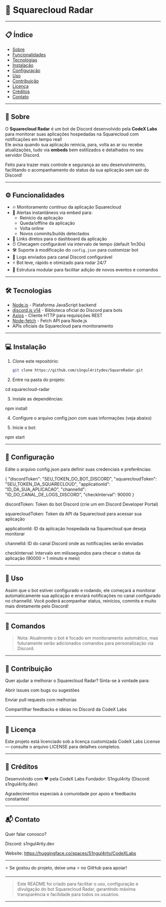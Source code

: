 # 🚀 Squarecloud Radar


---


## 📋 Índice

- [Sobre](#-sobre)
- [Funcionalidades](#-funcionalidades)
- [Tecnologias](#-tecnologias)
- [Instalação](#-instalação)
- [Configuração](#-configuração)
- [Uso](#-uso)
- [Contribuição](#-contribuição)
- [Licença](#-licença)
- [Créditos](#-créditos)
- [Contato](#-contato)


---


## 🧐 Sobre

O **Squarecloud Radar** é um bot de Discord desenvolvido pela **CodeX Labs** para monitorar suas aplicações hospedadas na Squarecloud com notificações em tempo real!  
Ele avisa quando sua aplicação reinicia, para, volta ao ar ou recebe atualizações, tudo via **embeds** bem estilizados e detalhados no seu servidor Discord.

Feito para trazer mais controle e segurança ao seu desenvolvimento, facilitando o acompanhamento do status da sua aplicação sem sair do Discord!  


---


## ⚙️ Funcionalidades

- 🔥 Monitoramento contínuo da aplicação Squarecloud
- 🚦 Alertas instantâneos via embed para:
  - Reinício da aplicação
  - Queda/offline da aplicação
  - Volta online
  - Novos commits/builds detectados
- 🔗 Links diretos para o dashboard da aplicação
- ⏰ Checagem configurável via intervalo de tempo (default 1m30s)
- 🛠️ Suporte à modificação do `config.json` para customizar bot
- 💬 Logs enviados para canal Discord configurável
- ⚡ Bot leve, rápido e otimizado para rodar 24/7
- 🔄 Estrutura modular para facilitar adição de novos eventos e comandos


---


## 🛠️ Tecnologias

- [Node.js](https://nodejs.org/) - Plataforma JavaScript backend
- [discord.js v14](https://discord.js.org/) - Biblioteca oficial do Discord para bots
- [Axios](https://axios-http.com/) - Cliente HTTP para requisições REST
- [Node-fetch](https://www.npmjs.com/package/node-fetch) - Fetch API para Node.js
- APIs oficiais da Squarecloud para monitoramento


---


## 💻 Instalação

1. Clone este repositório:
   ```bash
   git clone https://github.com/s1ngul4ritydev/SquareRadar.git

2. Entre na pasta do projeto:

cd squarecloud-radar


3. Instale as dependências:

npm install


4. Configure o arquivo config.json com suas informações (veja abaixo)


5. Inicie o bot:

npm start


---


## 📝 Configuração

Edite o arquivo config.json para definir suas credenciais e preferências:

{
  "discordToken": "SEU_TOKEN_DO_BOT_DISCORD",
  "squarecloudToken": "SEU_TOKEN_DA_SQUARECLOUD",
  "applicationId": "ID_DA_SUA_APLICACAO",
  "channelId": "ID_DO_CANAL_DE_LOGS_DISCORD",
  "checkInterval": 90000
}

discordToken: Token do bot Discord (crie um em Discord Developer Portal)

squarecloudToken: Token da API da Squarecloud para acessar sua aplicação

applicationId: ID da aplicação hospedada na Squarecloud que deseja monitorar

channelId: ID do canal Discord onde as notificações serão enviadas

checkInterval: Intervalo em milissegundos para checar o status da aplicação (90000 = 1 minuto e meio)


---


## 🚀 Uso

Assim que o bot estiver configurado e rodando, ele começará a monitorar automaticamente sua aplicação e enviará notificações no canal configurado no channelId.
Você poderá acompanhar status, reinícios, commits e muito mais diretamente pelo Discord!


---


## 📜 Comandos

> Nota: Atualmente o bot é focado em monitoramento automático, mas futuramente serão adicionados comandos para personalização via Discord.


---


## 🤝 Contribuição

Quer ajudar a melhorar o Squarecloud Radar?
Sinta-se à vontade para:

Abrir issues com bugs ou sugestões

Enviar pull requests com melhorias

Compartilhar feedbacks e ideias no Discord da CodeX Labs


---


## 📄 Licença

Este projeto está licenciado sob a licença customizada CodeX Labs License — consulte o arquivo LICENSE para detalhes completos.


---


## 🙏 Créditos

Desenvolvido com ❤️ pela CodeX Labs
Fundador: S1ngul4rity (Discord: s1ngul4rity.dev)

Agradecimentos especiais à comunidade por apoio e feedbacks constantes!


---


## 📬 Contato

Quer falar conosco?

Discord: s1ngul4rity.dev

Website: https://huggingface.co/spaces/S1ngul4rity/CodeXLabs


---


⭐ Se gostou do projeto, deixe uma ⭐ no GitHub para apoiar!


---


> Este README foi criado para facilitar o uso, configuração e divulgação do bot Squarecloud Radar, garantindo máxima transparência e facilidade para todos os usuários.


---
